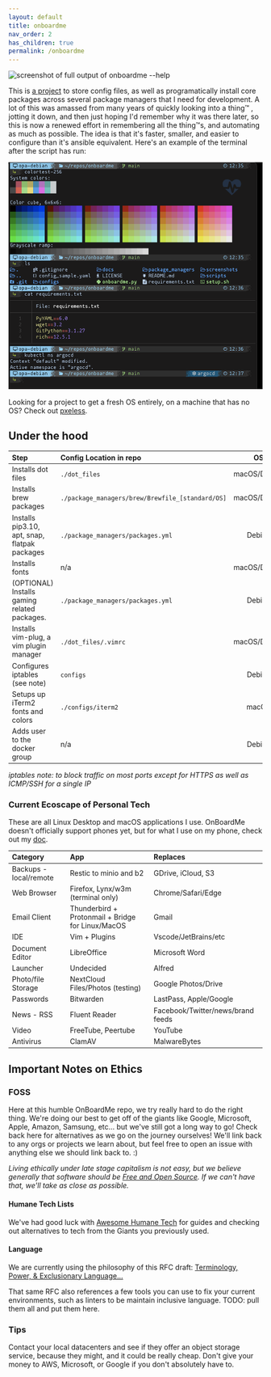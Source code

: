 ```yaml
---
layout: default
title: onboardme
nav_order: 2
has_children: true
permalink: /onboardme
---
```


<img src='https://raw.githubusercontent.com/jessebot/onboardme/main/docs/screenshots/help_text.svg' alt='screenshot of full output of onboardme --help'>

This is [a project](https://github.com/jessebot/onboardme) to store config files, as well as programatically install core packages across several package managers that I need for development. A lot of this was amassed from many years of quickly looking into a thing™️ , jotting it down, and then just hoping I'd remember why it was there later, so this is now a renewed effort in remembering all the thing™️s, and automating as much as possible. The idea is that it's faster, smaller, and easier to configure than it's ansible equivalent. Here's an example of the terminal after the script has run:

<img src='https://raw.githubusercontent.com/jessebot/onboardme/main/screenshots/terminal_screenshot.png' width='850' alt='screenshot of terminal after runnign onboardme. includes colortest-256, powerline prompt, icons for files in ls output, and syntax highlighting examples with cat command.'>

Looking for a project to get a fresh OS entirely, on a machine that has no OS? Check out [pxeless](https://github.com/cloudymax/pxeless).

## Under the hood

|       Step                                    | Config Location in repo                          | OS           |
|:----------------------------------------------|:-------------------------------------------------|:------------:|
| Installs dot files                            | `./dot_files`                                    | macOS/Debian |
| Installs brew packages                        | `./package_managers/brew/Brewfile_[standard/OS]` | macOS/Debian |
| Installs pip3.10, apt, snap, flatpak packages | `./package_managers/packages.yml`                | Debian       |
| Installs fonts                                | n/a                                              | macOS/Debian |
| (OPTIONAL) Installs gaming related packages.  | `./package_managers/packages.yml`                | Debian       |
| Installs vim-plug, a vim plugin manager       | `./dot_files/.vimrc`                             | macOS/Debian |
| Configures iptables (see note)                | `configs`                                        | Debian       |
| Setups up iTerm2 fonts and colors             | `./configs/iterm2`                               | macOS        |
| Adds user to the docker group                 | n/a                                              | Debian       |

*iptables note: to block traffic on most ports except for HTTPS as well as ICMP/SSH for a single IP*

### Current Ecoscape of Personal Tech

These are all Linux Desktop and macOS applications I use. 
OnBoardMe doesn't officially support phones yet, but for what I use on my phone, check out my [doc](/onboardme/os/android).

|        Category        |               App                   |            Replaces               |
|:-----------------------|:------------------------------------|:----------------------------------|
| Backups - local/remote | Restic to minio and b2              | GDrive, iCloud, S3                |
| Web Browser            | Firefox, Lynx/w3m (terminal only)   | Chrome/Safari/Edge                |
| Email Client           | Thunderbird + Protonmail + Bridge for Linux/MacOS | Gmail               |
| IDE                    | Vim + Plugins                       | Vscode/JetBrains/etc              |
| Document Editor        | LibreOffice                         | Microsoft Word                    |
| Launcher               | Undecided                           | Alfred                            |
| Photo/file Storage     | NextCloud Files/Photos (testing)    | Google Photos/Drive               |
| Passwords              | Bitwarden                           | LastPass, Apple/Google            |
| News - RSS             | Fluent Reader                       | Facebook/Twitter/news/brand feeds |
| Video                  | FreeTube, Peertube                  | YouTube                           |
| Antivirus              | ClamAV                              | MalwareBytes                      |


## Important Notes on Ethics

### FOSS
Here at this humble OnBoardMe repo, we try really hard to do the right thing. We're doing our best to get off of the giants like Google, Microsoft, Apple, Amazon, Samsung, etc... but we've still got a long way to go! Check back here for alternatives as we go on the journey ourselves! We'll link back to any orgs or projects we learn about, but feel free to open an issue with anything else we should link back to. :)

  *Living ethically under late stage capitalism is not easy, but we believe generally that software should be [Free and Open Source](https://www.gnu.org/philosophy/free-sw.en.html). If we can't have that, we'll take as close as possible.*

#### Humane Tech Lists
We've had good luck with [Awesome Humane Tech](https://github.com/humanetech-community/awesome-humane-tech) for guides and checking out alternatives to tech from the Giants you previously used.

#### Language
We are currently using the philosophy of this RFC draft:
[Terminology, Power, & Exclusionary Language...](https://datatracker.ietf.org/doc/html/draft-knodel-terminology-10)

That same RFC also references a few tools you can use to fix your current environments, such as linters to be maintain inclusive language. TODO: pull them all and put them here.

### Tips
Contact your local datacenters and see if they offer an object storage service, because they might, and it could be really cheap. Don't give your money to AWS, Microsoft, or Google if you don't absolutely have to.

